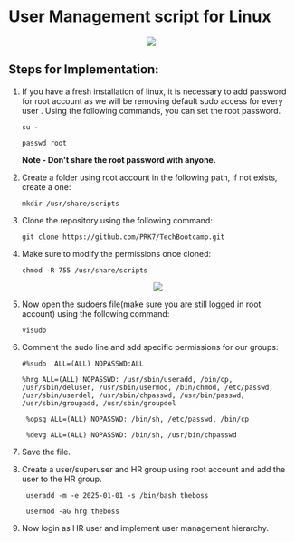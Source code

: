 # User Management script for Linux

<p align="center">
      <img src="https://github.com/PRK7/TechBootcamp/assets/35907619/31201f0c-baf5-4b62-b9f8-f3baaa2b9d8d" />
</p>

## Steps for Implementation: 

1. If you have a fresh installation of linux, it is necessary to add password for root account as we will be removing default sudo access for every user . Using the following commands, you can set the root password.

      ```
     su -
      ```
   
      ```
      passwd root
      ```
    **Note - Don't share the root password with anyone.**
   
2. Create a folder using root account in the following path, if not exists, create a one:

      ```
      mkdir /usr/share/scripts
      ```
   
3. Clone the repository using the following command:
    
      ```
      git clone https://github.com/PRK7/TechBootcamp.git
      ```
   
4.  Make sure to modify the permissions once cloned:

      ```
      chmod -R 755 /usr/share/scripts
      ```
      <p align="center">
        <img src="https://github.com/PRK7/TechBootcamp/assets/35907619/18d20ffa-f0f2-4419-a188-fdc821635242" />
      </p>


6. Now open the sudoers file(make sure you are still logged in root account) using the following command:

      ```
      visudo
      ```

7. Comment the sudo line and add specific permissions for our groups:

      ```
      #%sudo  ALL=(ALL) NOPASSWD:ALL
      ```

      ```
      %hrg ALL=(ALL) NOPASSWD: /usr/sbin/useradd, /bin/cp, /usr/sbin/deluser, /usr/sbin/usermod, /bin/chmod, /etc/passwd,
      /usr/sbin/userdel, /usr/sbin/chpasswd, /usr/bin/passwd, /usr/sbin/groupadd, /usr/sbin/groupdel
      ```
   

      ```
       %opsg ALL=(ALL) NOPASSWD: /bin/sh, /etc/passwd, /bin/cp
      ```

      ```
       %devg ALL=(ALL) NOPASSWD: /bin/sh, /usr/bin/chpasswd
      ```

8. Save the file.
   
9. Create a user/superuser and HR group using root account and add the user to the HR group.
      ```
       useradd -m -e 2025-01-01 -s /bin/bash theboss
      ```
      ```
       usermod -aG hrg theboss
      ```

10. Now login as HR user and implement user management hierarchy. 



